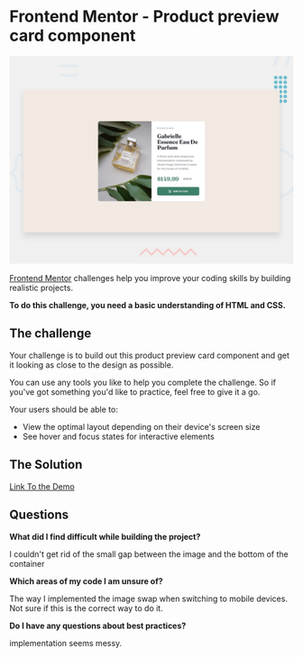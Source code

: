# Frontend Mentor - Product preview card component

![Design preview for the Product preview card component coding challenge](./design/desktop-preview.jpg)

[Frontend Mentor](https://www.frontendmentor.io) challenges help you improve your coding skills by building realistic projects.

**To do this challenge, you need a basic understanding of HTML and CSS.**

## The challenge

Your challenge is to build out this product preview card component and get it looking as close to the design as possible.

You can use any tools you like to help you complete the challenge. So if you've got something you'd like to practice, feel free to give it a go.

Your users should be able to:

- View the optimal layout depending on their device's screen size
- See hover and focus states for interactive elements

## The Solution 
[Link To the Demo](https://kooroshoo.github.io/Frontend-Mentor-Challenges/Product%20preview%20card%20component/index.html)

## Questions
**What did I find difficult while building the project?**

I couldn't get rid of the small gap between the image and the bottom of the container 

**Which areas of my code I am unsure of?**

The way I implemented the image swap when switching to mobile devices. Not sure if this is the correct way to do it.

**Do I have any questions about best practices?**

implementation seems messy.


